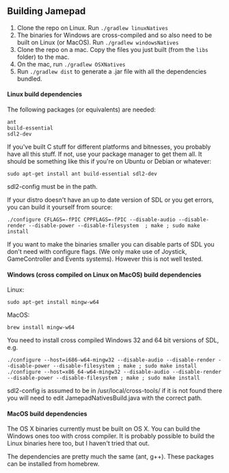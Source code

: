 ## Building Jamepad

1.  Clone the repo on Linux.  Run `./gradlew linuxNatives`
2.  The binaries for Windows are cross-compiled and so also need to be built on Linux (or MacOS).  Run `./gradlew windowsNatives`
3.  Clone the repo on a mac. Copy the files you just built (from the `libs` folder) to the mac.
4.  On the mac, run `./gradlew OSXNatives`
5.  Run `./gradlew dist` to generate a .jar file with all the dependencies bundled.

####  Linux build dependencies

The following packages (or equivalents) are needed:

```
ant
build-essential
sdl2-dev
```

If you've built C stuff for different platforms and bitnesses, you probably have all this stuff. If not, use your package manager to get them all. It should be something like this if you're on Ubuntu or Debian or whatever: 

```
sudo apt-get install ant build-essential sdl2-dev
```

sdl2-config must be in the path.

If your distro doesn't have an up to date version of SDL or you get errors, you can build it yourself from source:

```
./configure CFLAGS=-fPIC CPPFLAGS=-fPIC --disable-audio --disable-render --disable-power --disable-filesystem  ; make ; sudo make install
```

If you want to make the binaries smaller you can disable parts of SDL you don't need with configure flags.  (We only make use of Joystick, GameController and Events systems).  However this is not well tested.

#### Windows (cross compiled on Linux on MacOS) build dependencies

Linux:
```
sudo apt-get install mingw-w64
```
MacOS:
```
brew install mingw-w64  
```

You need to install cross compiled Windows 32 and 64 bit versions of SDL, e.g.

```
./configure --host=i686-w64-mingw32 --disable-audio --disable-render --disable-power --disable-filesystem ; make ; sudo make install
./configure --host=x86_64-w64-mingw32 --disable-audio --disable-render --disable-power --disable-filesystem ; make ; sudo make install
```

sdl2-config is assumed to be in /usr/local/cross-tools/ if it is not found there you will need to edit JamepadNativesBuild.java with the correct path.

#### MacOS build dependencies
The OS X binaries currently must be built on OS X. You can build the Windows ones too with cross compiler.  It is probably possible to build the Linux binaries here too, but I haven't tried that out.

The dependencies are pretty much the same (ant, g++). These packages can be installed from homebrew.
